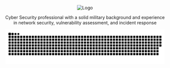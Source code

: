 <div align="center">
  
![Logo](https://github.com/joshp27/joshp27/blob/main/bk.webp)

</div>

<div align="center">
  
Cyber Security professional with a solid military background and experience in network security, vulnerability assessment, and incident response

</div> 

<img src="https://raw.githubusercontent.com/joshp27/joshp27/output/snake.svg" alt="Snake animation" />

###
